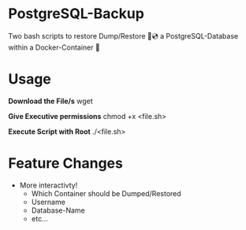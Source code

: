 # PostgreSQL-Backup

Two bash scripts to restore Dump/Restore 💾💿 a PostgreSQL-Database within a Docker-Container 🐋

# Usage

**Download the File/s**
wget <link>  

**Give Executive permissions**
chmod +x <file.sh>

**Execute Script with Root**
./<file.sh>

# Feature Changes

- More interactivty!
    - Which Container should be Dumped/Restored
    - Username
    - Database-Name
    - etc...

